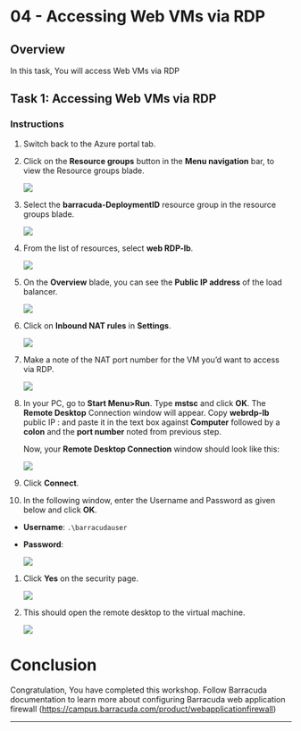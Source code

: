 # 04 - Accessing Web VMs via RDP

## Overview

In this task, You will access Web VMs via RDP

## Task 1: Accessing Web VMs via RDP

### Instructions

1. Switch back to the Azure portal tab.

1.	Click on the **Resource groups** button in the **Menu navigation** bar, to view the Resource groups blade.

      ![](../images/Picture37.jpg)

1. Select the **barracuda-DeploymentID** resource group in the resource groups blade.

      ![](../images/image-904.jpg)
 
1.	From the list of resources, select **web RDP-lb**.

      ![](../images/Picture39.jpg)

1.	On the **Overview** blade, you can see the **Public IP address** of the load balancer.

      ![](../images/Picture40.png)

1.	Click on **Inbound NAT rules** in **Settings**.

      ![](../images/Picture41.jpg)

1.	Make a note of the NAT port number for the VM you’d want to access via RDP.

      ![](../images/Picture42.png)

1.	In your PC, go to **Start Menu>Run**. Type **mstsc** and click **OK**. The **Remote Desktop** Connection window will appear. Copy **webrdp-lb** public IP : <inject key="loadBalancerIP"></inject> and paste it in the text box against **Computer** followed by a **colon** and the **port number** noted from previous step.

      Now, your **Remote Desktop Connection** window should look like this:

      ![](../images/Picture43.png)

1. Click **Connect**.

1.	In the following window, enter the Username and Password as given below and click **OK**.

   * **Username**:  ```.\barracudauser``` 
   * **Password**:  <inject key="Barracuda Password"></inject>

      ![](../images/Picture44.png)

1.	Click **Yes** on the security page.
 
      ![](../images/Picture45.png)

1.	This should open the remote desktop to the virtual machine.

      ![](../images/Picture46.jpg)
      
# Conclusion
      
  Congratulation, You have completed this workshop. Follow Barracuda documentation to learn more about configuring Barracuda web application firewall (https://campus.barracuda.com/product/webapplicationfirewall)
  
----------------

